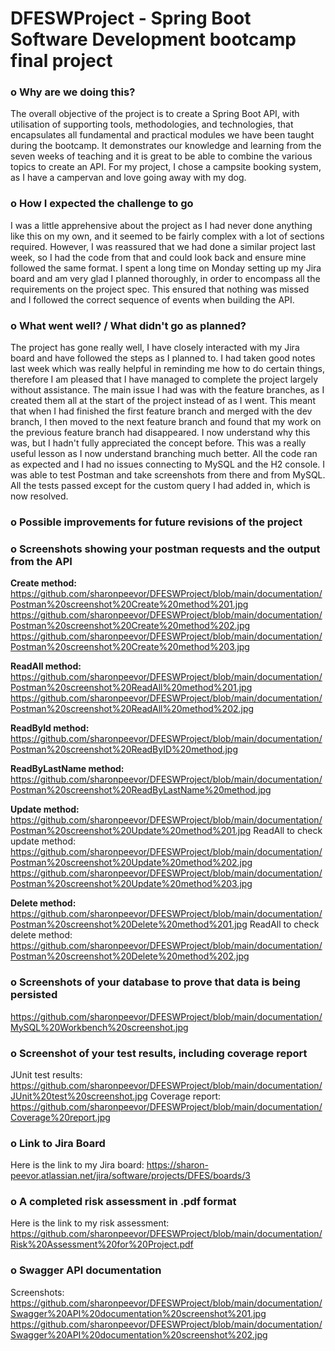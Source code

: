 # DFESWProject - Spring Boot Software Development bootcamp final project

### **o	Why are we doing this?**

The overall objective of the project is to create a Spring Boot API, with utilisation of supporting tools, methodologies, and technologies, that encapsulates all fundamental and practical modules we have been taught during the bootcamp. It demonstrates our knowledge and learning from the seven weeks of teaching and it is great to be able to combine the various topics to create an API. For my project, I chose a campsite booking system, as I have a campervan and love going away with my dog.

### **o	How I expected the challenge to go**

I was a little apprehensive about the project as I had never done anything like this on my own, and it seemed to be fairly complex with a lot of sections required. However, I was reassured that we had done a similar project last week, so I had the code from that and could look back and ensure mine followed the same format. I spent a long time on Monday setting up my Jira board and am very glad I planned thoroughly, in order to encompass all the requirements on the project spec. This ensured that nothing was missed and I followed the correct sequence of events when building the API.

### **o	What went well? / What didn't go as planned?**

The project has gone really well, I have closely interacted with my Jira board and have followed the steps as I planned to. I had taken good notes last week which was really helpful in reminding me how to do certain things, therefore I am pleased that I have managed to complete the project largely without assistance. The main issue I had was with the feature branches, as I created them all at the start of the project instead of as I went. This meant that when I had finished the first feature branch and merged with the dev branch, I then moved to the next feature branch and found that my work on the previous feature branch had disappeared. I now understand why this was, but I hadn't fully appreciated the concept before. This was a really useful lesson as I now understand branching much better. All the code ran as expected and I had no issues connecting to MySQL and the H2 console. I was able to test Postman and take screenshots from there and from MySQL. All the tests passed except for the custom query I had added in, which is now resolved. 

### **o	Possible improvements for future revisions of the project**








### **o	Screenshots showing your postman requests and the output from the API**

**Create method:**
https://github.com/sharonpeevor/DFESWProject/blob/main/documentation/Postman%20screenshot%20Create%20method%201.jpg
https://github.com/sharonpeevor/DFESWProject/blob/main/documentation/Postman%20screenshot%20Create%20method%202.jpg
https://github.com/sharonpeevor/DFESWProject/blob/main/documentation/Postman%20screenshot%20Create%20method%203.jpg

**ReadAll method:**
https://github.com/sharonpeevor/DFESWProject/blob/main/documentation/Postman%20screenshot%20ReadAll%20method%201.jpg
https://github.com/sharonpeevor/DFESWProject/blob/main/documentation/Postman%20screenshot%20ReadAll%20method%202.jpg

**ReadById method:**
https://github.com/sharonpeevor/DFESWProject/blob/main/documentation/Postman%20screenshot%20ReadByID%20method.jpg

**ReadByLastName method:**
https://github.com/sharonpeevor/DFESWProject/blob/main/documentation/Postman%20screenshot%20ReadByLastName%20method.jpg

**Update method:**
https://github.com/sharonpeevor/DFESWProject/blob/main/documentation/Postman%20screenshot%20Update%20method%201.jpg
ReadAll to check update method: 
https://github.com/sharonpeevor/DFESWProject/blob/main/documentation/Postman%20screenshot%20Update%20method%202.jpg
https://github.com/sharonpeevor/DFESWProject/blob/main/documentation/Postman%20screenshot%20Update%20method%203.jpg

**Delete method:**
https://github.com/sharonpeevor/DFESWProject/blob/main/documentation/Postman%20screenshot%20Delete%20method%201.jpg
ReadAll to check delete method:
https://github.com/sharonpeevor/DFESWProject/blob/main/documentation/Postman%20screenshot%20Delete%20method%202.jpg


### **o	Screenshots of your database to prove that data is being persisted**
https://github.com/sharonpeevor/DFESWProject/blob/main/documentation/MySQL%20Workbench%20screenshot.jpg


### **o	Screenshot of your test results, including coverage report**

JUnit test results: https://github.com/sharonpeevor/DFESWProject/blob/main/documentation/JUnit%20test%20screenshot.jpg
Coverage report: https://github.com/sharonpeevor/DFESWProject/blob/main/documentation/Coverage%20report.jpg


### **o	Link to Jira Board**

Here is the link to my Jira board: https://sharon-peevor.atlassian.net/jira/software/projects/DFES/boards/3


### **o	A completed risk assessment in .pdf format**

Here is the link to my risk assessment: https://github.com/sharonpeevor/DFESWProject/blob/main/documentation/Risk%20Assessment%20for%20Project.pdf


### **o	Swagger API documentation**

Screenshots:
https://github.com/sharonpeevor/DFESWProject/blob/main/documentation/Swagger%20API%20documentation%20screenshot%201.jpg
https://github.com/sharonpeevor/DFESWProject/blob/main/documentation/Swagger%20API%20documentation%20screenshot%202.jpg
